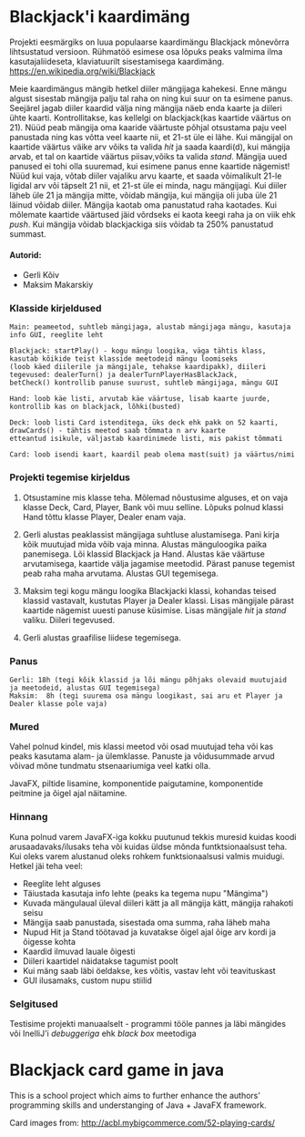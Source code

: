 # Blackjack'i kaardimäng
Projekti eesmärgiks on luua populaarse kaardimängu Blackjack mõnevõrra lihtsustatud versioon. Rühmatöö esimese osa 
lõpuks peaks valmima ilma kasutajaliideseta, klaviatuurilt sisestamisega kaardimäng. 
https://en.wikipedia.org/wiki/Blackjack

Meie kaardimängus mängib hetkel diiler mängijaga kahekesi. Enne mängu algust sisestab mängija palju tal raha on 
ning kui suur on ta esimene panus. Seejärel jagab diiler kaardid välja ning mängija näeb enda kaarte ja diileri ühte 
kaarti. Kontrollitakse, kas kellelgi on blackjack(kas kaartide väärtus on 21). Nüüd peab mängija oma kaaride väärtuste
põhjal otsustama paju veel panustada ning kas võtta veel kaarte nii, et 21-st üle ei lähe. Kui mängijal on kaartide
väärtus väike arv võiks ta valida _hit_ ja saada kaardi(d), kui mängija arvab, et tal on kaartide
väärtus piisav,võiks ta valida _stand_. Mängija uued panused ei tohi olla suuremad, kui esimene panus enne kaartide nägemist!
Nüüd kui vaja, võtab diiler vajaliku arvu kaarte, et saada võimalikult 21-le ligidal arv või täpselt 21 nii, et 21-st üle ei 
minda, nagu mängijagi. Kui diiler läheb üle 21 ja mängija mitte, võidab mängija, kui mängija oli juba üle 21 läinud 
võidab diiler. Mängija kaotab oma panustatud raha kaotades. Kui mõlemate kaartide väärtused jäid võrdseks ei kaota keegi
raha ja on viik ehk _push_. Kui mängija võidab blackjackiga siis võidab ta 250% panustatud summast.

#### Autorid:  
* Gerli Kõiv
* Maksim Makarskiy

### Klasside kirjeldused
```
Main: peameetod, suhtleb mängijaga, alustab mängijaga mängu, kasutaja info GUI, reeglite leht

Blackjack: startPlay() - kogu mängu loogika, väga tähtis klass, kasutab kõikide teist klasside meetodeid mängu loomiseks
(loob käed diilerile ja mängijale, tehakse kaardipakk), diileri tegevused: dealerTurn() ja dealerTurnPlayerHasBlackJack, 
betCheck() kontrollib panuse suurust, suhtleb mängijaga, mängu GUI 

Hand: loob käe listi, arvutab käe väärtuse, lisab kaarte juurde, kontrollib kas on blackjack, lõhki(busted)

Deck: loob listi Card istenditega, üks deck ehk pakk on 52 kaarti, drawCards() - tähtis meetod saab tõmmata n arv kaarte
etteantud isikule, väljastab kaardinimede listi, mis pakist tõmmati

Card: loob isendi kaart, kaardil peab olema mast(suit) ja väärtus/nimi
```

### Projekti tegemise kirjeldus
1) Otsustamine mis klasse teha. Mõlemad nõustusime alguses, et on vaja klasse Deck, Card, Player, Bank või muu selline.
Lõpuks polnud klassi Hand tõttu klasse Player, Dealer enam vaja.

2) Gerli alustas peaklassist mängijaga suhtluse alustamisega. Pani kirja kõik muutujad mida võib vaja minna.
Alustas mänguloogika paika panemisega. Lõi klassid Blackjack ja Hand. Alustas käe väärtuse arvutamisega, kaartide välja 
jagamise meetodid. Pärast panuse tegemist peab raha maha arvutama. Alustas GUI tegemisega.

3) Maksim tegi kogu mängu loogika Blackjacki klassi, kohandas teised klassid vastavalt, kustutas Player ja Dealer klassi.
Lisas mängijale pärast kaartide nägemist uuesti panuse küsimise. Lisas mängijale _hit_ ja _stand_ valiku. Diileri tegevused.

4) Gerli alustas graafilise liidese tegemisega.

### Panus
```
Gerli: 18h (tegi kõik klassid ja lõi mängu põhjaks olevaid muutujaid ja meetodeid, alustas GUI tegemisega)
Maksim:  8h (tegi suurema osa mängu loogikast, sai aru et Player ja Dealer klasse pole vaja)
```

### Mured
Vahel polnud kindel, mis klassi meetod või osad muutujad teha või kas peaks kasutama alam- ja ülemklasse. 
Panuste ja võidusummade arvud võivad mõne tundmatu stsenaariumiga veel katki olla.

JavaFX, piltide lisamine, komponentide paigutamine, komponentide peitmine ja õigel ajal näitamine.

### Hinnang
Kuna polnud varem JavaFX-iga kokku puutunud tekkis muresid kuidas koodi arusaadavaks/ilusaks teha või kuidas üldse mõnda
funtktsionaalsust teha. Kui oleks varem alustanud oleks rohkem funktsionaalsusi valmis muidugi.
Hetkel jäi teha veel:
- Reeglite leht alguses
- Täiustada kasutaja info lehte (peaks ka tegema nupu "Mängima")
- Kuvada mängulaual üleval diileri kätt ja all mängija kätt, mängija rahakoti seisu
- Mängija saab panustada, sisestada oma summa, raha läheb maha
- Nupud Hit ja Stand töötavad ja kuvatakse õigel ajal õige arv kordi ja õigesse kohta
- Kaardid ilmuvad lauale õigesti
- Diileri kaartidel näidatakse tagumist poolt
- Kui mäng saab läbi öeldakse, kes võitis, vastav leht või teavituskast
- GUI ilusamaks, custom nupu stiilid

### Selgitused
Testisime projekti manuaalselt - programmi tööle pannes ja läbi mängides või InelliJ'i _debuggeriga_ ehk _black box_ meetodiga




# Blackjack card game in java
This is a school project which aims to further enhance the authors' programming skills and
understanging of Java + JavaFX framework.

Card images from: http://acbl.mybigcommerce.com/52-playing-cards/

